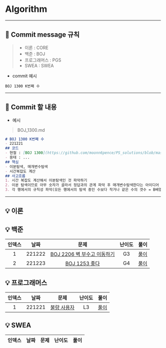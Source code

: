 # Algorithm

---
## 📍 Commit message 규칙
>- 이론 : CORE
>- 백준 : BOJ
>- 프로그래머스 : PGS
>- SWEA : SWEA

- commit 예시
 ```text
BOJ 1300 K번째 수
```
---
## 📍 Commit 할 내용
- 예시
> BOJ_1300.md
```markdown
# BOJ 1300 K번째 수
- 221221
## 코드
- 현철 : [BOJ 1300](https://github.com/moonn6pence/PS_solutions/blob/master/cpp_solutions/boj_1300/boj_1300.cpp)
- 용태 : ...
## 핵심
- 이분탐색, 매개변수탐색
- 시간복잡도 계산
## 사고흐름
1. 시간 복잡도 계산해서 이분탐색인 것 파악하기
2. 이분 탐색이므로 아무 숫자가 골라서 정답과의 관계 파악 후 매개변수탐색한다는 아이디어 떠올리기
3. 각 행에서의 규칙성 파악(모든 행에서의 탐색 중인 수보다 작거나 같은 수의 갯수 = B배열의 k번째 수 = i*j 값)
```
---
## 💡 이론

## 💡 백준
| 인덱스 |   날짜   |문제|난이도| 풀이  |
|:---:|:------:|:---:|:---:|:---:|
|  1  | 221222 |[BOJ 2206 벽 부수고 이동하기](https://www.acmicpc.net/problem/2206)|G3|[풀이](https://github.com/DGU-ICE-Crew/Algorithm/blob/main/BOJ/BOJ_2206.md)|
|2|221223|[BOJ 1253 좋다](https://www.acmicpc.net/problem/1253)|G4|[풀이](https://github.com/DGU-ICE-Crew/Algorithm/blob/main/BOJ/BOJ_1253.md)|

## 💡 프로그래머스
|인덱스|날짜|                                    문제                                     |난이도|   풀이   |
|:---:|:---:|:-------------------------------------------------------------------------:|:---:|:------:|
|1|221221| [불량 사용자](https://school.programmers.co.kr/learn/courses/30/lessons/64064) |L3| [풀이](https://github.com/DGU-ICE-Crew/Algorithm/blob/main/PGS/PGS_%EB%B6%88%EB%9F%89%20%EC%82%AC%EC%9A%A9%EC%9E%90.md) |

## 💡 SWEA

| 인덱스 |   날짜   |문제|난이도| 풀이  |
|:---:|:------:|:---:|:---:|:---:|
